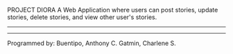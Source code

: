 PROJECT DIORA
A Web Application where users can post stories, update stories, delete stories, and view other user's stories. 
______________________________________________________________________________________________________________

______________________________________________________________________________________________________________
Programmed by: Buentipo, Anthony C.
               Gatmin, Charlene S.

